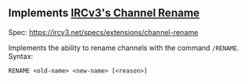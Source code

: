 ## Implements [IRCv3's Channel Rename](https://ircv3.net/specs/extensions/channel-rename)

Spec: https://ircv3.net/specs/extensions/channel-rename

Implements the ability to rename channels with the command `/RENAME`.
Syntax:
```
RENAME <old-name> <new-name> [<reason>]
```
